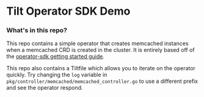 # Tilt Operator SDK Demo

### What's in this repo?
This repo contains a simple operator that creates memcached instances when a memcached CRD is created in the cluster. It is entirely based off of the [operator-sdk getting started guide](https://github.com/operator-framework/getting-started).

This repo also contains a Tiltfile which allows you to iterate on the operator quickly. Try changing the `log` variable in `pkg/controller/memcached/memcached_controller.go` to use a different prefix and see the operator respond.
